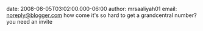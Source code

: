 date: 2008-08-05T03:02:00.000-06:00
author: mrsaaliyah01
email: noreply@blogger.com
how come it's so hard to get a grandcentral number? you need an invite
